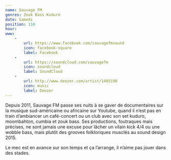 ```yaml
---
name: Sauvage FM
genres: Zouk Bass Kuduro
date: Samedi
position: 110
hour:
www:
    -
        url: https://www.facebook.com/sauvagefmsound
        icon: facebook-square
        label: Facebook
    -
        url: https://soundcloud.com/sauvagefm
        icon: soundcloud
        label: SoundCloud
    -
        url: http://www.deezer.com/artist/1405198
        icon: music
        label: Deezer
---
```

Depuis 2011, Sauvage FM passe ses nuits à se gaver de documentaires sur la musique sud-américaine ou africaine sur Youtube, quand il n’est pas en train d’ambiancer un café-concert ou un club avec son set kuduro, moombahton, cumbia et zouk bass. Ses productions, foutraques mais précises, ne sont jamais une excuse pour lâcher un vilain kick 4/4 ou une wobble bass, mais plutôt des grooves folkloriques musclés au sound design 2015.

Le mec est en avance sur son temps et ça l’arrange, il n’aime pas jouer dans des stades.
